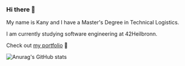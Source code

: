 ### Hi there 👋

My name is Kany and I have a Master's Degree in Technical Logistics.

I am currently studying software engineering at 42Heilbronn.

Check out [my portfolio](https://smkatash.github.io/portfolio/) 🌻

![Anurag's GitHub stats](https://github-readme-stats.vercel.app/api?username=smkatash&show_icons=true&theme=transparent)
